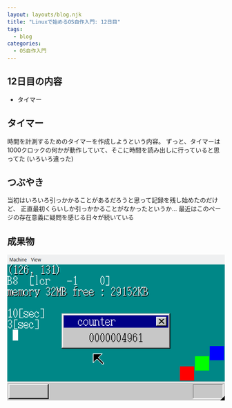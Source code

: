 ```yaml
---
layout: layouts/blog.njk
title: "Linuxで始めるOS自作入門: 12日目"
tags:
  - blog
categories:
  - OS自作入門
---
```


## 12日目の内容

- タイマー

## タイマー

時間を計測するためのタイマーを作成しようという内容。
ずっと、タイマーは1000クロックの何かが動作していて、そこに時間を読み出しに行っていると思ってた
(いろいろ違った)

## つぶやき

当初はいろいろ引っかかることがあるだろうと思って記録を残し始めたのだけど、
正直最初くらいしか引っかかることがなかったというか...
最近はこのページの存在意義に疑問を感じる日々が続いている

## 成果物

![OSの画面](os-12day.png)
